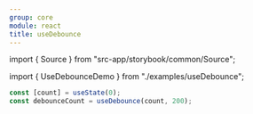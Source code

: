 ```yaml
---
group: core
module: react
title: useDebounce
---
```


import { Source } from "src-app/storybook/common/Source";

import { UseDebounceDemo } from "./examples/useDebounce";

<UseDebounceDemo />

```jsx {2}
const [count] = useState(0);
const debounceCount = useDebounce(count, 200);
```

<Source path="src-core/react/useDebounce.ts" />
